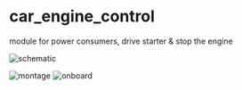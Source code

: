 # car_engine_control
module for power consumers, drive starter &amp; stop the engine

![schematic](https://2.bp.blogspot.com/-3kkXbWiX2ko/V7rISMgfiEI/AAAAAAAAQeo/eYr6J0hrs5AxTBl1kAAnGofdFZlfh4piACLcB/s1600/car_engine_control_test_schematic1a.png)

![montage](https://3.bp.blogspot.com/-sLTn_MQ5Jnw/V7VqRfH_5QI/AAAAAAAAQd0/j9W4zdKdFuEnIYacpxkwDIXUZ4UcqD4VgCLcB/s1600/tommy_3.jpg)
![onboard](https://1.bp.blogspot.com/-Asx10PCb6sQ/V7VrEH-q31I/AAAAAAAAQd4/X1QgVd4uVLQ-d_vFziw4YxDvYBXdXfqlQCLcB/s1600/tommy_0.jpg)
